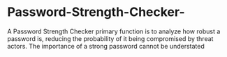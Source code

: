 # Password-Strength-Checker-
A Password Strength Checker primary function is to analyze how robust a password is, reducing the probability of it being compromised by threat actors. The importance of a strong password cannot be understated
